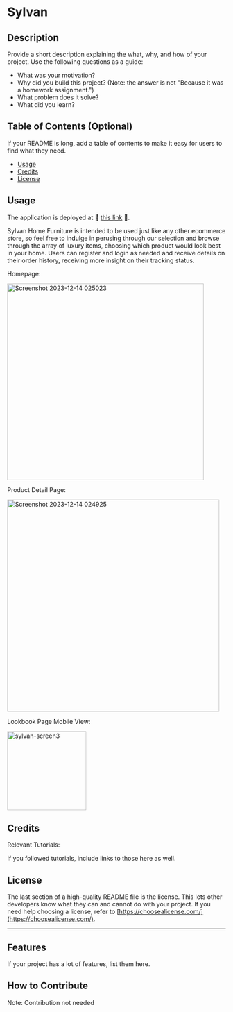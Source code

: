 # Sylvan

## Description

Provide a short description explaining the what, why, and how of your project. Use the following questions as a guide:

- What was your motivation?
- Why did you build this project? (Note: the answer is not "Because it was a homework assignment.")
- What problem does it solve?
- What did you learn?

## Table of Contents (Optional)

If your README is long, add a table of contents to make it easy for users to find what they need.

- [Usage](#usage)
- [Credits](#credits)
- [License](#license)

## Usage

The application is deployed at :star2: [this link](https://sylvan-127ad.web.app/) :star2:.

Sylvan Home Furniture is intended to be used just like any other ecommerce store, so feel free to indulge in perusing through our selection and browse through the array of luxury items, choosing which product would look best in your home. Users can register and login as needed and receive details on their order history, receiving more insight on their tracking status.


Homepage:

<img width="453" alt="Screenshot 2023-12-14 025023" src="https://github.com/jmaduafo/Sylvan/assets/87540591/5267d765-0860-4e6b-8239-f68a7b98e1aa">


Product Detail Page:

<img width="489" alt="Screenshot 2023-12-14 024925" src="https://github.com/jmaduafo/Sylvan/assets/87540591/8065eb51-afc2-46a6-ba67-775667c01358">


Lookbook Page Mobile View:

<img width="182" alt="sylvan-screen3" src="https://github.com/jmaduafo/Sylvan/assets/87540591/6de08969-9117-4d39-861a-18ccb14185f8">


## Credits

Relevant Tutorials:

If you followed tutorials, include links to those here as well.

## License

The last section of a high-quality README file is the license. This lets other developers know what they can and cannot do with your project. If you need help choosing a license, refer to [https://choosealicense.com/](https://choosealicense.com/).

---

## Features

If your project has a lot of features, list them here.

## How to Contribute

Note: Contribution not needed

